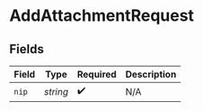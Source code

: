# AddAttachmentRequest


## Fields

| Field              | Type               | Required           | Description        |
| ------------------ | ------------------ | ------------------ | ------------------ |
| `nip`              | *string*           | :heavy_check_mark: | N/A                |